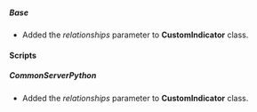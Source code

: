 ##### Base
- Added the *relationships* parameter to **CustomIndicator** class.

#### Scripts
##### CommonServerPython
- Added the *relationships* parameter to **CustomIndicator** class.
